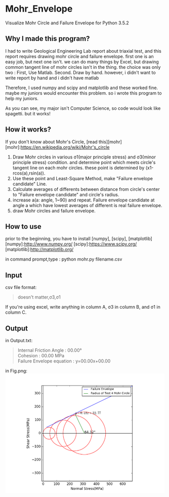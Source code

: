 # Mohr_Envelope
Visualize Mohr Circle and Failure Envelope 
for Python 3.5.2

Why I made this program?
-------------
I had to write Geological Engineering Lab report about triaxial test, and this report requires drawing mohr circle and failure envelope. first one is an easy job, but next one isn't. we can do many things by Excel, but drawing common tangent line of mohr circles isn't in the thing. the choice was only two : First, Use Matlab. Second. Draw by hand. however, i didn't want to write report by hand and i didn't have matlab 

Therefore, I used numpy and scipy and matplotlib and these worked fine. maybe my juniors would encounter this problem. so i wrote this program to help my juniors.

As you can see, my major isn't Computer Science, so code would look like spagetti. but it works!

How it works?
-------------
If you don't know about Mohr's Circle, [read this][mohr]
[mohr]:https://en.wikipedia.org/wiki/Mohr's_circle
1. Draw Mohr circles in various σ1(major principle stress) and σ3(minor principle stress) condition. and determine point which meets circle's tangent line on each mohr circles. these point is determined by (x1-rcos(a),rsin(a)).
2. Use these point and Least-Square Method, make "Failure envelope candidate" Line. 
3. Calculate averages of differents between distance from circle's center to "Failure envelope candidate"  and circle's radius.
4. increase a(a: angle, 1~90) and repeat. Failure envelope candidate at angle a which have lowest averages of different is real failure envelope.
5. draw Mohr circles and failure envelope.


How to use
-------------
prior to the beginning, you have to install [numpy], [scipy], [matplotlib]
[numpy]:http://www.numpy.org/
[scipy]:https://www.scipy.org/
[matplotlib]:http://matplotlib.org/

in command prompt,type : python mohr.py filename.csv

Input
-------------
csv file format:
>doesn't matter,σ3,σ1

If you're using excel, write anything in column A, σ3 in column B, and σ1 in column C.

Output
-------------
in Output.txt:
 >Internal Friction Angle : 00.00° <br>
 >Cohesion : 00.00 MPa <br>
 >Failure Envelope equation : y=00.00x+00.00 

in Fig.png:<br>
![graph](Fig.png)
